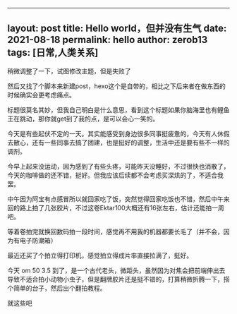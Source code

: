 
---
layout: post
title: Hello world，但并没有生气
date: 2021-08-18 
permalink: hello
author: zerob13
tags: [日常,人类关系]
---

稍微调整了一下，试图修改主题，但是失败了

然后又找了个脚本来新建post，hexo这个是自带的，相比之下后来者在做东西的时候确实会更考虑痛点。

标题很莫名其妙，但我自己明白是什么意思，看到这个标题如果你脑海里也有鲤鱼王在跳动，那你就get到了我的点，是可以会心一笑的。

今天是有些起伏不定的一天。其实能感受到身边很多同事挺疲惫的，今天有人休假去散心，还有一些同事去搞了团建，也是挺好的调整，生活中还是要有些不一样的调剂。

今早上起来没运动，因为感到了有些头疼，可能昨天没睡好，不过很快也消散了，今天的咖啡做的还不错，挺好。但我应该后续都不会考虑买深烘的了，不适合我罢。

中午因为阿宝有点感冒所以就回家吃了饭，突然觉得回家吃饭也不错，然后中午来回的路上拍了几张胶片，不过这卷Ektar100大概还有16张左右，估计还能拍一周吧。

等着卷拍完就换回数码拍一段时间，感觉再不用我的机器都要长毛了（并不会，因为有电子防潮箱）

最近还买了个拍立得打印机，感觉拍立得成片率直接拉满了，挺好。

今天 om 50 3.5 到了，是一个古代老头，微距头，虽然因为对焦会把前端伸出去导致不适合拍小动物小虫子，但是翻牌胶片还是挺不错的，打算稍微折腾一下，搭个简单的台子，然后出个翻拍教程。

就这些吧
